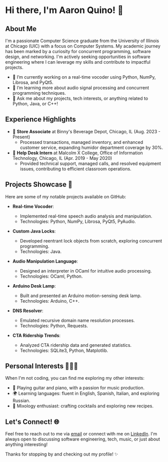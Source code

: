 # Hi there, I'm Aaron Quino! 👋

## About Me
I'm a passionate Computer Science graduate from the University of Illinois at Chicago (UIC) with a focus on Computer Systems. My academic journey has been marked by a curiosity for concurrent programming, software design, and networking. I'm actively seeking opportunities in software engineering where I can leverage my skills and contribute to impactful projects.

- 🔭 I’m currently working on a real-time vocoder using Python, NumPy, Librosa, and PyQt5.
- 🌱 I’m learning more about audio signal processing and concurrent programming techniques.
- 💬 Ask me about my projects, tech interests, or anything related to Python, Java, or C++!

## Experience Highlights
- 💼 **Store Associate** at Binny's Beverage Depot, Chicago, IL (Aug. 2023 - Present)
  - Processed transactions, managed inventory, and enhanced customer service, expanding humidor department coverage by 30%.
- 💼 **Help Desk Intern** at Malcolm X College, Office of Information Technology, Chicago, IL (Apr. 2019 - May 2020)
  - Provided technical support, managed calls, and resolved equipment issues, contributing to efficient classroom operations.

## Projects Showcase 🚀
Here are some of my notable projects available on GitHub:

- **Real-time Vocoder**:
  - Implemented real-time speech audio analysis and manipulation.
  - Technologies: Python, NumPy, Librosa, PyQt5, PyAudio.

- **Custom Java Locks**:
  - Developed reentrant lock objects from scratch, exploring concurrent programming.
  - Technologies: Java.

- **Audio Manipulation Language**:
  - Designed an interpreter in OCaml for intuitive audio processing.
  - Technologies: OCaml, Python.

- **Arduino Desk Lamp**:
  - Built and presented an Arduino motion-sensing desk lamp.
  - Technologies: Arduino, C++.

- **DNS Resolver**:
  - Emulated recursive domain name resolution processes.
  - Technologies: Python, Requests.

- **CTA Ridership Trends**:
  - Analyzed CTA ridership data and generated statistics.
  - Technologies: SQLite3, Python, Matplotlib.

## Personal Interests 🎸🎹🍹
When I'm not coding, you can find me exploring my other interests:
- 🎸 Playing guitar and piano, with a passion for music production.
- 🌍 Learning languages: fluent in English, Spanish, Italian, and exploring Russian.
- 🍹 Mixology enthusiast: crafting cocktails and exploring new recipes.

## Let's Connect! 🌐
Feel free to reach out to me via [email](mailto:amq391@gmail.com) or connect with me on [LinkedIn](https://linkedin.com/in/amq391). I'm always open to discussing software engineering, tech, music, or just about anything interesting!

Thanks for stopping by and checking out my profile! ✨

